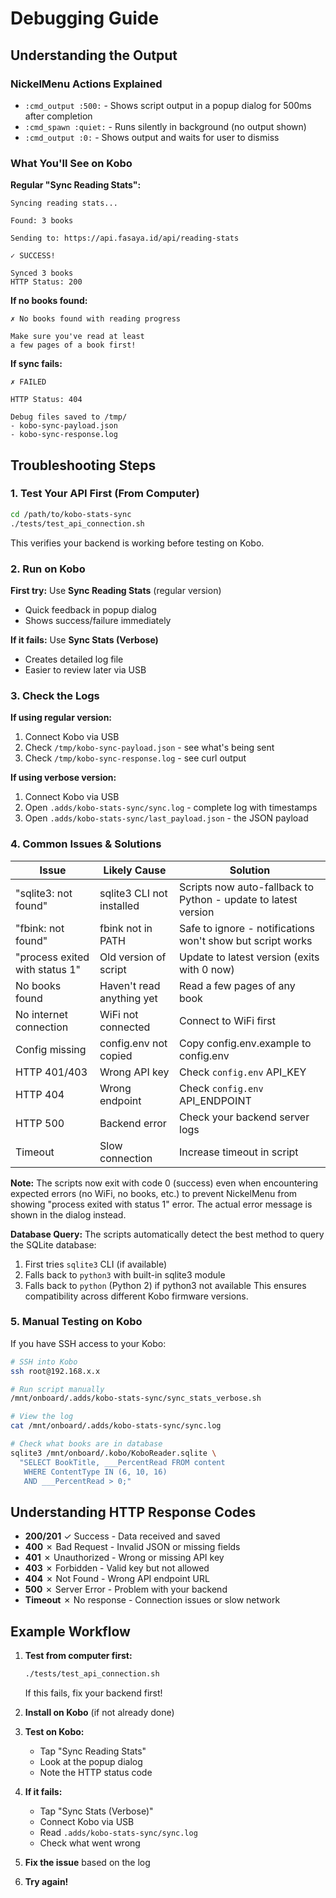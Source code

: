 # Debugging Guide

## Understanding the Output

### NickelMenu Actions Explained

- `:cmd_output :500:` - Shows script output in a popup dialog for 500ms after completion
- `:cmd_spawn :quiet:` - Runs silently in background (no output shown)
- `:cmd_output :0:` - Shows output and waits for user to dismiss

### What You'll See on Kobo

**Regular "Sync Reading Stats":**
```
Syncing reading stats...

Found: 3 books

Sending to: https://api.fasaya.id/api/reading-stats

✓ SUCCESS!

Synced 3 books
HTTP Status: 200
```

**If no books found:**
```
✗ No books found with reading progress

Make sure you've read at least
a few pages of a book first!
```

**If sync fails:**
```
✗ FAILED

HTTP Status: 404

Debug files saved to /tmp/
- kobo-sync-payload.json
- kobo-sync-response.log
```

## Troubleshooting Steps

### 1. Test Your API First (From Computer)

```bash
cd /path/to/kobo-stats-sync
./tests/test_api_connection.sh
```

This verifies your backend is working before testing on Kobo.

### 2. Run on Kobo

**First try:** Use **Sync Reading Stats** (regular version)
- Quick feedback in popup dialog
- Shows success/failure immediately

**If it fails:** Use **Sync Stats (Verbose)** 
- Creates detailed log file
- Easier to review later via USB

### 3. Check the Logs

**If using regular version:**
1. Connect Kobo via USB
2. Check `/tmp/kobo-sync-payload.json` - see what's being sent
3. Check `/tmp/kobo-sync-response.log` - see curl output

**If using verbose version:**
1. Connect Kobo via USB
2. Open `.adds/kobo-stats-sync/sync.log` - complete log with timestamps
3. Open `.adds/kobo-stats-sync/last_payload.json` - the JSON payload

### 4. Common Issues & Solutions

| Issue | Likely Cause | Solution |
|-------|--------------|----------|
| "sqlite3: not found" | sqlite3 CLI not installed | Scripts now auto-fallback to Python - update to latest version |
| "fbink: not found" | fbink not in PATH | Safe to ignore - notifications won't show but script works |
| "process exited with status 1" | Old version of script | Update to latest version (exits with 0 now) |
| No books found | Haven't read anything yet | Read a few pages of any book |
| No internet connection | WiFi not connected | Connect to WiFi first |
| Config missing | config.env not copied | Copy config.env.example to config.env |
| HTTP 401/403 | Wrong API key | Check `config.env` API_KEY |
| HTTP 404 | Wrong endpoint | Check `config.env` API_ENDPOINT |
| HTTP 500 | Backend error | Check your backend server logs |
| Timeout | Slow connection | Increase timeout in script |

**Note:** The scripts now exit with code 0 (success) even when encountering expected errors (no WiFi, no books, etc.) to prevent NickelMenu from showing "process exited with status 1" error. The actual error message is shown in the dialog instead.

**Database Query:** The scripts automatically detect the best method to query the SQLite database:
1. First tries `sqlite3` CLI (if available)
2. Falls back to `python3` with built-in sqlite3 module
3. Falls back to `python` (Python 2) if python3 not available
This ensures compatibility across different Kobo firmware versions.

### 5. Manual Testing on Kobo

If you have SSH access to your Kobo:

```bash
# SSH into Kobo
ssh root@192.168.x.x

# Run script manually
/mnt/onboard/.adds/kobo-stats-sync/sync_stats_verbose.sh

# View the log
cat /mnt/onboard/.adds/kobo-stats-sync/sync.log

# Check what books are in database
sqlite3 /mnt/onboard/.kobo/KoboReader.sqlite \
  "SELECT BookTitle, ___PercentRead FROM content 
   WHERE ContentType IN (6, 10, 16) 
   AND ___PercentRead > 0;"
```

## Understanding HTTP Response Codes

- **200/201** ✓ Success - Data received and saved
- **400** ✗ Bad Request - Invalid JSON or missing fields
- **401** ✗ Unauthorized - Wrong or missing API key
- **403** ✗ Forbidden - Valid key but not allowed
- **404** ✗ Not Found - Wrong API endpoint URL
- **500** ✗ Server Error - Problem with your backend
- **Timeout** ✗ No response - Connection issues or slow network

## Example Workflow

1. **Test from computer first:**
   ```bash
   ./tests/test_api_connection.sh
   ```
   If this fails, fix your backend first!

2. **Install on Kobo** (if not already done)

3. **Test on Kobo:**
   - Tap "Sync Reading Stats"
   - Look at the popup dialog
   - Note the HTTP status code

4. **If it fails:**
   - Tap "Sync Stats (Verbose)"
   - Connect Kobo via USB
   - Read `.adds/kobo-stats-sync/sync.log`
   - Check what went wrong

5. **Fix the issue** based on the log

6. **Try again!**

